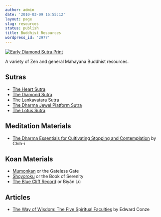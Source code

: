 ```yaml
---
author: admin
date: '2010-03-09 16:55:12'
layout: page
slug: resources
status: publish
title: Buddhist Resources
wordpress_id: '2977'
---
```


[![Early Diamond Sutra
Print](http://farm6.static.flickr.com/5213/5526560815_378112da1a.jpg)](http://www.flickr.com/photos/albill/5526560815/ "Early Diamond Sutra Print by albill, on Flickr")

A variety of Zen and general Mahayana Buddhist resources.

## Sutras

-   [The Heart Sutra](/resources/sutras/heart-sutra.html)
-   [The Diamond Sutra](/resources/sutras/diamond-sutra.html)
-   [The Lankavatara Sutra](/resources/sutras/lankavatara-sutra.html)
-   [The Dharma Jewel Platform Sutra](/resources/sutras/platform-sutra.html)
-   [The Lotus Sutra](/resources/sutras/lotus-sutra.html)

## Meditation Materials

-   [The Dharma Essentials for Cultivating Stopping and
    Contemplation](/resources/cultivating-stopping-and-contemplation.html)
    by Chih-i

## Koan Materials

-   [Mumonkan](/resources/koans/mumonkan.html) or the Gateless Gate
-   [Shoyoroku](/resources/koans/shoyoroku.html) or the Book of Serenity
-   [The Blue Cliff Record](/resources/koans/blue-cliff-record.html) or
    Bìyán Lù

## Articles

-   [The Way of Wisdom: The Five Spiritual
    Faculties](/resources/way-of-wisdom.html) by Edward Conze

